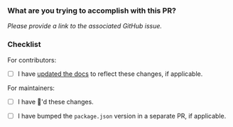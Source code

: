 ### What are you trying to accomplish with this PR?

*Please provide a link to the associated GitHub issue.*


### Checklist
For contributors:
- [ ] I have [updated the docs](https://github.com/Shopify/slate/blob/master/CONTRIBUTING.md#documentation) to reflect these changes, if applicable.

For maintainers:
- [ ] I have :tophat:'d these changes.
- [ ] I have bumped the `package.json` version in a separate PR, if applicable.


